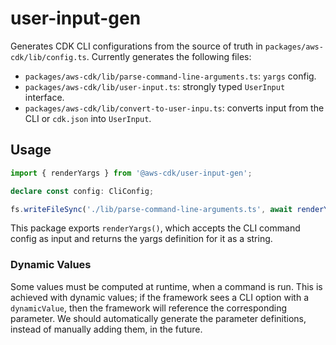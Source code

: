 # user-input-gen

Generates CDK CLI configurations from the source of truth in `packages/aws-cdk/lib/config.ts`.
Currently generates the following files:

- `packages/aws-cdk/lib/parse-command-line-arguments.ts`: `yargs` config.
- `packages/aws-cdk/lib/user-input.ts`: strongly typed `UserInput` interface.
- `packages/aws-cdk/lib/convert-to-user-inpu.ts`: converts input from the CLI or `cdk.json` into `UserInput`.

## Usage

```ts
import { renderYargs } from '@aws-cdk/user-input-gen';

declare const config: CliConfig;

fs.writeFileSync('./lib/parse-command-line-arguments.ts', await renderYargs(config));
```

This package exports `renderYargs()`, which accepts the CLI command config as input and returns the yargs definition for it as a string.

### Dynamic Values

Some values must be computed at runtime, when a command is run. This is achieved with dynamic values;
if the framework sees a CLI option with a `dynamicValue`, then the framework will reference the corresponding parameter.
We should automatically generate the parameter definitions, instead of manually adding them, in the future.
